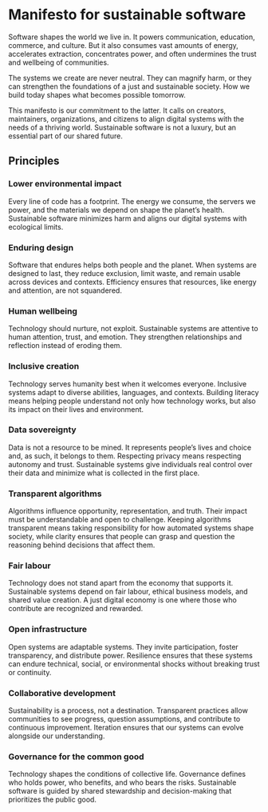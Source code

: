 # Manifesto for sustainable software

Software shapes the world we live in. It powers communication, education, commerce, and culture. But it also consumes vast amounts of energy, accelerates extraction, concentrates power, and often undermines the trust and wellbeing of communities.

The systems we create are never neutral. They can magnify harm, or they can strengthen the foundations of a just and sustainable society. How we build today shapes what becomes possible tomorrow.

This manifesto is our commitment to the latter. It calls on creators, maintainers, organizations, and citizens to align digital systems with the needs of a thriving world. Sustainable software is not a luxury, but an essential part of our shared future.

## Principles

### Lower environmental impact

Every line of code has a footprint. The energy we consume, the servers we power, and the materials we depend on shape the planet’s health. Sustainable software minimizes harm and aligns our digital systems with ecological limits.

### Enduring design

Software that endures helps both people and the planet. When systems are designed to last, they reduce exclusion, limit waste, and remain usable across devices and contexts. Efficiency ensures that resources, like energy and attention, are not squandered.

### Human wellbeing

Technology should nurture, not exploit. Sustainable systems are attentive to human attention, trust, and emotion. They strengthen relationships and reflection instead of eroding them.

### Inclusive creation

Technology serves humanity best when it welcomes everyone. Inclusive systems adapt to diverse abilities, languages, and contexts. Building literacy means helping people understand not only how technology works, but also its impact on their lives and environment.

### Data sovereignty

Data is not a resource to be mined. It represents people’s lives and choice and, as such, it belongs to them. Respecting privacy means respecting autonomy and trust. Sustainable systems give individuals real control over their data and minimize what is collected in the first place.

### Transparent algorithms

Algorithms influence opportunity, representation, and truth. Their impact must be understandable and open to challenge. Keeping algorithms transparent means taking responsibility for how automated systems shape society, while clarity ensures that people can grasp and question the reasoning behind decisions that affect them.

### Fair labour

Technology does not stand apart from the economy that supports it. Sustainable systems depend on fair labour, ethical business models, and shared value creation. A just digital economy is one where those who contribute are recognized and rewarded.

### Open infrastructure

Open systems are adaptable systems. They invite participation, foster transparency, and distribute power. Resilience ensures that these systems can endure technical, social, or environmental shocks without breaking trust or continuity.

### Collaborative development

Sustainability is a process, not a destination. Transparent practices allow communities to see progress, question assumptions, and contribute to continuous improvement. Iteration ensures that our systems can evolve alongside our understanding.

### Governance for the common good

Technology shapes the conditions of collective life. Governance defines who holds power, who benefits, and who bears the risks. Sustainable software is guided by shared stewardship and decision-making that prioritizes the public good.
